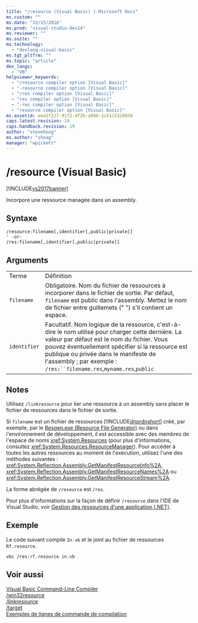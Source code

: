 ```yaml
---
title: "/resource (Visual Basic) | Microsoft Docs"
ms.custom: ""
ms.date: "12/15/2016"
ms.prod: "visual-studio-dev14"
ms.reviewer: ""
ms.suite: ""
ms.technology: 
  - "devlang-visual-basic"
ms.tgt_pltfrm: ""
ms.topic: "article"
dev_langs: 
  - "VB"
helpviewer_keywords: 
  - "/resource compiler option [Visual Basic]"
  - "-resource compiler option [Visual Basic]"
  - "/res compiler option [Visual Basic]"
  - "res compiler option [Visual Basic]"
  - "-res compiler option [Visual Basic]"
  - "resource compiler option [Visual Basic]"
ms.assetid: eee2f227-91f2-4f2b-a9d6-1c51c5320858
caps.latest.revision: 19
caps.handback.revision: 19
author: "stevehoag"
ms.author: "shoag"
manager: "wpickett"
---
```

# /resource (Visual Basic)
[!INCLUDE[vs2017banner](../../../csharp/includes/vs2017banner.md)]

Incorpore une ressource managée dans un assembly.  
  
## Syntaxe  
  
```  
/resource:filename[,identifier[,public|private]]  
' -or-  
/res:filename[,identifier[,public|private]]  
```  
  
## Arguments  
  
|||  
|-|-|  
|Terme|Définition|  
|`filename`|Obligatoire.  Nom du fichier de ressources à incorporer dans le fichier de sortie.  Par défaut, `filename` est public dans l'assembly.  Mettez le nom de fichier entre guillemets \(" "\) s'il contient un espace.|  
|`identifier`|Facultatif.  Nom logique de la ressource, c'est\-à\-dire le nom utilisé pour charger cette dernière.  La valeur par défaut est le nom du fichier.  Vous pouvez éventuellement spécifier si la ressource est publique ou privée dans le manifeste de l'assembly ; par exemple : `/res:``filename.res`,`myname.res`,`public`|  
  
## Notes  
 Utilisez `/linkresource` pour lier une ressource à un assembly sans placer le fichier de ressources dans le fichier de sortie.  
  
 Si `filename` est un fichier de ressources [!INCLUDE[dnprdnshort](../../../csharp/getting-started/includes/dnprdnshort_md.md)] créé, par exemple, par le [Resgen.exe \(Resource File Generator\)](../Topic/Resgen.exe%20\(Resource%20File%20Generator\).md) ou dans l'environnement de développement, il est accessible avec des membres de l'espace de noms <xref:System.Resources> \(pour plus d'informations, consultez <xref:System.Resources.ResourceManager>\).  Pour accéder à toutes les autres ressources au moment de l'exécution, utilisez l'une des méthodes suivantes : <xref:System.Reflection.Assembly.GetManifestResourceInfo%2A>, <xref:System.Reflection.Assembly.GetManifestResourceNames%2A> ou <xref:System.Reflection.Assembly.GetManifestResourceStream%2A>.  
  
 La forme abrégée de `/resource`  est `/res`.  
  
 Pour plus d'informations sur la façon de définir `/resource` dans l'IDE de Visual Studio, voir [Gestion des ressources d'une application \(.NET\)](/visual-studio/ide/managing-application-resources-dotnet).  
  
## Exemple  
 Le code suivant compile `In.vb` et le joint au fichier de ressources `Rf.resource`.  
  
```  
vbc /res:rf.resource in.vb  
```  
  
## Voir aussi  
 [Visual Basic Command\-Line Compiler](../../../visual-basic/reference/command-line-compiler/index.md)   
 [\/win32resource](../../../visual-basic/reference/command-line-compiler/win32resource.md)   
 [\/linkresource](../../../visual-basic/reference/command-line-compiler/linkresource.md)   
 [\/target](../../../visual-basic/reference/command-line-compiler/target.md)   
 [Exemples de lignes de commande de compilation](../../../visual-basic/reference/command-line-compiler/sample-compilation-command-lines.md)